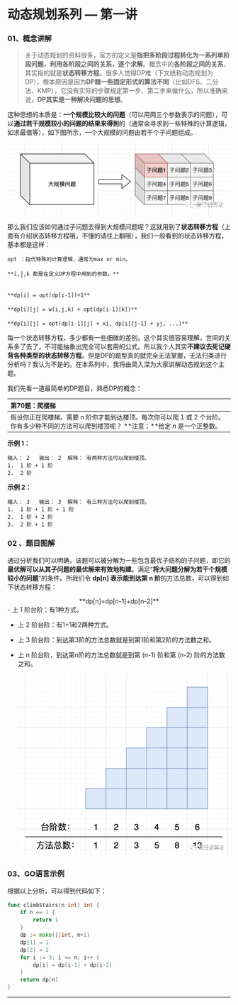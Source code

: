 # 动态规划系列 — 第一讲

### 01、概念讲解

> 关于动态规划的资料很多，官方的定义是**指把多阶段过程转化为一系列单阶段问题，利用各阶段之间的关系，逐个求解**。概念中的**各阶段之间的关系**，其实指的就是**状态转移方程**。很多人觉得DP难（下文统称动态规划为DP），根本原因是因为**DP跟一些固定形式的算法不同**（比如DFS、二分法、KMP），它没有实际的步骤规定第一步、第二步来做什么，所以准确来说，**DP其实是一种解决问题的思想**。

<bra>

这种思想的本质是：**一个规模比较大的问题**（可以用两三个参数表示的问题），可以**通过若干规模较小的问题的结果来得到**的（通常会寻求到一些特殊的计算逻辑，如求最值等），如下图所示，一个大规模的问题由若干个子问题组成。

<img src="201/1.png" alt="img" style="zoom: 67%;" />

​        那么我们应该如何通过子问题去得到大规模问题呢？这就用到了**状态转移方程**（上面有介绍状态转移方程哦，不懂的请往上翻哦），我们一般看到的状态转移方程，基本都是这样：

```
opt ：指代特殊的计算逻辑，通常为max or min。

**i,j,k 都是在定义DP方程中用到的参数。**


**dp[i] = opt(dp[i-1])+1**

**dp[i][j] = w(i,j,k) + opt(dp[i-1][k])**

**dp[i][j] = opt(dp[i-1][j] + xi, dp[i][j-1] + yj, ...)**
```

 <bra>

每一个状态转移方程，多少都有一些细微的差别。这个其实很容易理解，世间的关系多了去了，不可能抽象出完全可以套用的公式。所以我个人其实**不建议去死记硬背各种类型的状态转移方程**。但是DP的题型真的就完全无法掌握，无法归类进行分析吗？我认为不是的。在本系列中，我将由简入深为大家讲解动态规划这个主题。

 <bra>

我们先看一道最简单的DP题目，熟悉DP的概念：

| 第70题：爬楼梯                                               |
| :----------------------------------------------------------- |
| 假设你正在爬楼梯。需要 n 阶你才能到达楼顶。每次你可以爬 1 或 2 个台阶。你有多少种不同的方法可以爬到楼顶呢？          **注意：**给定 *n* 是一个正整数。 |

**示例 1：**

```
输入： 2   输出： 2  解释： 有两种方法可以爬到楼顶。
1.  1 阶 + 1 阶
2.  2 阶
```

**示例 2：**

```
输入： 3   输出： 3  解释： 有三种方法可以爬到楼顶。
1.  1 阶 + 1 阶 + 1 阶
2.  1 阶 + 2 阶
3.  2 阶 + 1 阶
```

### 02 、题目图解

通过分析我们可以明确，该题可以被分解为一些包含最优子结构的子问题，即它的**最优解可以从其子问题的最优解来有效地构建**。满足“**将大问题分解为若干个规模较小的问题**”的条件。所我们令 **dp[n] 表示能到达第 n 阶**的方法总数，可以得到如下状态转移方程：

<center> **dp[n]=dp[n-1]+dp[n-2]**</center>
- 上 1 阶台阶：有1种方式。

- 上 2 阶台阶：有1+1和2两种方式。

- 上 3 阶台阶：到达第3阶的方法总数就是到第1阶和第2阶的方法数之和。

- 上 n 阶台阶，到达第n阶的方法总数就是到第 (n-1) 阶和第 (n-2) 阶的方法数之和。

  

  <img src="201/2.png" alt="img" style="zoom: 67%;" />

### 03、GO语言示例

 根据以上分析，可以得到代码如下：

```go
func climbStairs(n int) int {
	if n == 1 {
		return 1
	}
	dp := make([]int, n+1)
	dp[1] = 1
	dp[2] = 2
	for i := 3; i <= n; i++ {
		dp[i] = dp[i-1] + dp[i-2]
	}
	return dp[n]
}
```

------

  